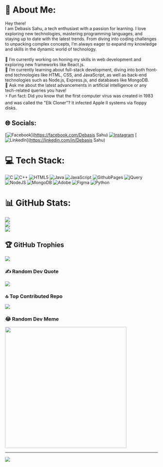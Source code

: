 # 💫 About Me:
Hey there!<br>I am Debasis Sahu, a tech enthusiast with a passion for learning. I love exploring new technologies, mastering programming languages, and staying up to date with the latest trends. From diving into coding challenges to unpacking complex concepts, I’m always eager to expand my knowledge and skills in the dynamic world of technology.<br><br>🔭 I’m currently working on honing my skills in web development and exploring new frameworks like React.js.<br>🌱 I’m currently learning about full-stack development, diving into both front-end technologies like HTML, CSS, and JavaScript, as well as back-end technologies such as Node.js, Express.js, and databases like MongoDB.<br>💬 Ask me about the latest advancements in artificial intelligence or any tech-related queries you have!<br>⚡ Fun fact: Did you know that the first computer virus was created in 1983 and was called the "Elk Cloner"? It infected Apple II systems via floppy disks.


## 🌐 Socials:
[![Facebook](https://img.shields.io/badge/Facebook-%231877F2.svg?logo=Facebook&logoColor=white)](https://facebook.com/Debasis Sahu) [![Instagram](https://img.shields.io/badge/Instagram-%23E4405F.svg?logo=Instagram&logoColor=white)](https://instagram.com/_.debasis_sahu._) [![LinkedIn](https://img.shields.io/badge/LinkedIn-%230077B5.svg?logo=linkedin&logoColor=white)](https://linkedin.com/in/Debasis Sahu) 

# 💻 Tech Stack:
![C](https://img.shields.io/badge/c-%2300599C.svg?style=for-the-badge&logo=c&logoColor=white) ![C++](https://img.shields.io/badge/c++-%2300599C.svg?style=for-the-badge&logo=c%2B%2B&logoColor=white) ![HTML5](https://img.shields.io/badge/html5-%23E34F26.svg?style=for-the-badge&logo=html5&logoColor=white) ![Java](https://img.shields.io/badge/java-%23ED8B00.svg?style=for-the-badge&logo=openjdk&logoColor=white) ![JavaScript](https://img.shields.io/badge/javascript-%23323330.svg?style=for-the-badge&logo=javascript&logoColor=%23F7DF1E) ![GithubPages](https://img.shields.io/badge/github%20pages-121013?style=for-the-badge&logo=github&logoColor=white) ![jQuery](https://img.shields.io/badge/jquery-%230769AD.svg?style=for-the-badge&logo=jquery&logoColor=white) ![NodeJS](https://img.shields.io/badge/node.js-6DA55F?style=for-the-badge&logo=node.js&logoColor=white) ![MongoDB](https://img.shields.io/badge/MongoDB-%234ea94b.svg?style=for-the-badge&logo=mongodb&logoColor=white) ![Adobe](https://img.shields.io/badge/adobe-%23FF0000.svg?style=for-the-badge&logo=adobe&logoColor=white) ![Figma](https://img.shields.io/badge/figma-%23F24E1E.svg?style=for-the-badge&logo=figma&logoColor=white) ![Python](https://img.shields.io/badge/python-3670A0?style=for-the-badge&logo=python&logoColor=ffdd54)
# 📊 GitHub Stats:
![](https://github-readme-stats.vercel.app/api?username=DEBASISsahu2004&theme=dark&hide_border=false&include_all_commits=false&count_private=false)<br/>
![](https://github-readme-streak-stats.herokuapp.com/?user=DEBASISsahu2004&theme=dark&hide_border=false)<br/>
![](https://github-readme-stats.vercel.app/api/top-langs/?username=DEBASISsahu2004&theme=dark&hide_border=false&include_all_commits=false&count_private=false&layout=compact)

## 🏆 GitHub Trophies
![](https://github-profile-trophy.vercel.app/?username=DEBASISsahu2004&theme=radical&no-frame=false&no-bg=false&margin-w=4)

### ✍️ Random Dev Quote
![](https://quotes-github-readme.vercel.app/api?type=horizontal&theme=radical)

### 🔝 Top Contributed Repo
![](https://github-contributor-stats.vercel.app/api?username=DEBASISsahu2004&limit=5&theme=dark&combine_all_yearly_contributions=true)

### 😂 Random Dev Meme
<img src='https://randommeme-five.vercel.app/' style="height: 400px;"/>

---
[![](https://visitcount.itsvg.in/api?id=DEBASISsahu2004&icon=2&color=0)](https://visitcount.itsvg.in)
